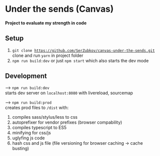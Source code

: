 # Under the sends (Canvas)

#### Project to evaluate my strength in code

## Setup
1. <code>git clone https://github.com/SerZubkov/canvas-under-the-sends.git</code> clone and run <code>yarn</code> in project folder
2. <code>npm run build:dev</code> or just <code>npm start</code> which also starts the dev mode

## Development
--> <code>npm run build:dev</code><br>
  starts dev server on <code>localhost:8080</code> with livereload, sourcemap

--> <code>npm run build:prod</code><br>
  creates prod files to <code>/dist</code> with:

  1. compiles sass/stylus/less to css <br>
  2. autoprefixer for vendor prefixes (browser compability)<br>
  3. compiles typescript to ES5 <br>
  4. minifying for css/js <br>
  5. uglyfing js code <br>
  6. hash css and js file (file versioning for browser caching -> cache busting)<br>
